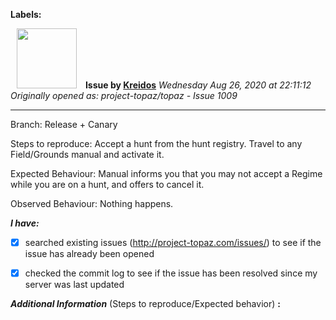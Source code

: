 **Labels:**



<a href="https://github.com/Kreidos"><img src="https://avatars0.githubusercontent.com/u/12466395?v=4" width="96" height="96" hspace="10"></img></a> **Issue by [Kreidos](https://github.com/Kreidos)**
_Wednesday Aug 26, 2020 at 22:11:12_
_Originally opened as: project-topaz/topaz - Issue 1009_

----

Branch: Release + Canary
Steps to reproduce: Accept a hunt from the hunt registry. Travel to any Field/Grounds manual and activate it.
Expected Behaviour: Manual informs you that you may not accept a Regime while you are on a hunt, and offers to cancel it.
Observed Behaviour: Nothing happens.

<!-- place 'x' mark between square [] brackets to checkmark box -->
**_I have:_**

- [x] searched existing issues (http://project-topaz.com/issues/) to see if the issue has already been opened
- [x] checked the commit log to see if the issue has been resolved since my server was last updated

**_Additional Information_** (Steps to reproduce/Expected behavior) **:** 


